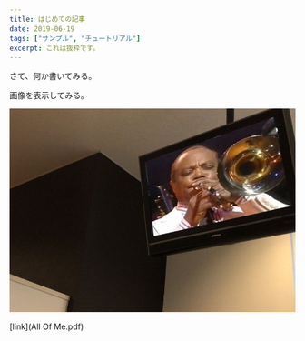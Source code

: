```yaml
---
title: はじめての記事
date: 2019-06-19
tags: ["サンプル", "チュートリアル"]
excerpt: これは抜粋です。
---
```


さて、何か書いてみる。

画像を表示してみる。

![画像](/jj.jpg)

[link](All Of Me.pdf)

